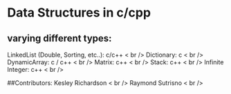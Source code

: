 # Data Structures in c/cpp
## varying different types:
LinkedList (Double, Sorting, etc..): c/c++ < br />
Dictionary: c < br />
DynamicArray: c / c++ < br />
Matrix: c++ < br />
Stack: c++ < br />
Infinite Integer: c++ < br />
 

##Contributors:
Kesley Richardson < br />
Raymond Sutrisno < br />
